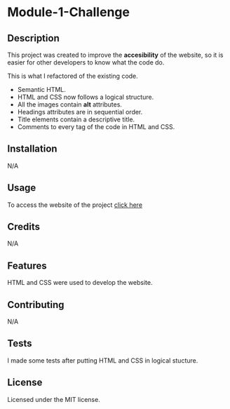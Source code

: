 # Module-1-Challenge

## Description

This project was created to improve the **accesibility** of the website, so it is easier for other developers to know what the code do.

This is what I refactored of the existing code.

* Semantic HTML.
* HTML and CSS now follows a logical structure.
* All the images contain **alt** attributes.
* Headings attributes are in sequential order.
* Title elements contain a descriptive title.
* Comments to every tag of the code in HTML and CSS.

## Installation

N/A

## Usage

To access the website of the project [click here](https://puralex.github.io/Module-1-Challenge/)

## Credits

N/A

## Features

HTML and CSS were used to develop the website.
## Contributing

N/A

## Tests

I made some tests after putting HTML and CSS in logical stucture.

## License

Licensed under the MIT license.
